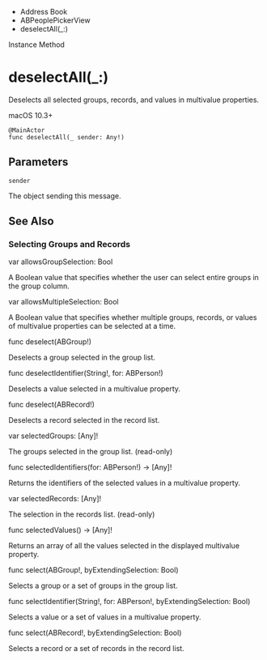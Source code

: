 

- Address Book
- ABPeoplePickerView
-  deselectAll(\_:) 

Instance Method

# deselectAll(\_:)

Deselects all selected groups, records, and values in multivalue properties.

macOS 10.3+

``` source
@MainActor
func deselectAll(_ sender: Any!)
```

## Parameters 

`sender`  

The object sending this message.

## See Also

### Selecting Groups and Records

var allowsGroupSelection: Bool

A Boolean value that specifies whether the user can select entire groups in the group column.

var allowsMultipleSelection: Bool

A Boolean value that specifies whether multiple groups, records, or values of multivalue properties can be selected at a time.

func deselect(ABGroup!)

Deselects a group selected in the group list.

func deselectIdentifier(String!, for: ABPerson!)

Deselects a value selected in a multivalue property.

func deselect(ABRecord!)

Deselects a record selected in the record list.

var selectedGroups: [Any]!

The groups selected in the group list. (read-only)

func selectedIdentifiers(for: ABPerson!) -> [Any]!

Returns the identifiers of the selected values in a multivalue property.

var selectedRecords: [Any]!

The selection in the records list. (read-only)

func selectedValues() -> [Any]!

Returns an array of all the values selected in the displayed multivalue property.

func select(ABGroup!, byExtendingSelection: Bool)

Selects a group or a set of groups in the group list.

func selectIdentifier(String!, for: ABPerson!, byExtendingSelection: Bool)

Selects a value or a set of values in a multivalue property.

func select(ABRecord!, byExtendingSelection: Bool)

Selects a record or a set of records in the record list.

